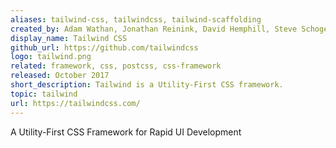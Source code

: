 ```yaml
---
aliases: tailwind-css, tailwindcss, tailwind-scaffolding
created_by: Adam Wathan, Jonathan Reinink, David Hemphill, Steve Schoger
display_name: Tailwind CSS
github_url: https://github.com/tailwindcss
logo: tailwind.png
related: framework, css, postcss, css-framework
released: October 2017
short_description: Tailwind is a Utility-First CSS framework.
topic: tailwind
url: https://tailwindcss.com/
---
```

A Utility-First CSS Framework for Rapid UI Development
